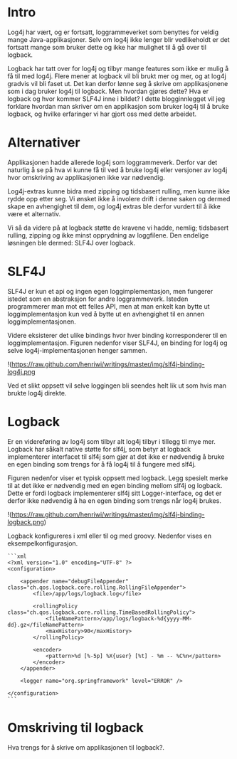 # Intro
Log4j har vært, og er fortsatt, loggrammeverket som benyttes for veldig mange Java-applikasjoner. Selv om log4j ikke lenger blir vedlikeholdt er det fortsatt mange som bruker dette og ikke har mulighet til å gå over til logback.

Logback har tatt over for log4j og tilbyr mange features som ikke er mulig å få til med log4j. Flere mener at logback vil bli brukt mer og mer, og at log4j gradvis vil bli faset ut. Det kan derfor lønne seg å skrive om applikasjonene som i dag bruker log4j til logback. Men hvordan gjøres dette? Hva er logback og hvor kommer SLF4J inne i bildet? I dette blogginnlegget vil jeg forklare hvordan man skriver om en applikasjon som bruker log4j til å bruke logback, og hvilke erfaringer vi har gjort oss med dette arbeidet.

<!-- Hva slags krav hadde vi til vår applikasjon - motivasjon for hvorfor vi ønsket å endre. -->
<!-- Zipping, tidsbasert rulling og ikke minst opprydning. -->

# Alternativer
Applikasjonen hadde allerede log4j som loggrammeverk. Derfor var det naturlig å se på hva vi kunne få til ved å bruke log4j eller versjoner av log4j hvor omskriving av applikasjonen ikke var nødvendig.

Log4j-extras kunne bidra med zipping og tidsbasert rulling, men kunne ikke rydde opp etter seg. Vi ønsket ikke å involere drift i denne saken og dermed skape en avhengighet til dem, og log4j extras ble derfor vurdert til å ikke være et alternativ.

Vi så da videre på at logback støtte de kravene vi hadde, nemlig; tidsbasert rulling, zipping og ikke minst opprydning av loggfilene. Den endelige løsningen ble dermed: SLF4J over logback.

# SLF4J
SLF4J er kun et api og ingen egen loggimplementasjon, men fungerer istedet som en abstraksjon for andre loggrammeverk. Isteden programmerer man mot ett felles API, men at man enkelt kan bytte ut loggimplementasjon kun ved å bytte ut en avhengighet til en annen loggimplementasjonen.

Videre eksisterer det ulike bindings hvor hver binding korresponderer til en loggimplementasjon. Figuren nedenfor viser SLF4J, en binding for log4j og selve log4j-implementasjonen henger sammen.

!(https://raw.github.com/henriwi/writings/master/img/slf4j-binding-log4j.png

Ved et slikt oppsett vil selve loggingen bli seendes helt lik ut som hvis man brukte log4j direkte.

# Logback
Er en videreføring av log4j som tilbyr alt log4j tilbyr i tillegg til mye mer. Logback har såkalt native støtte for slf4j, som betyr at logback implementerer interfacet til slf4j som gjør at det ikke er nødvendig å bruke en egen binding som trengs for å få log4j til å fungere med slf4j.

Figuren nedenfor viser et typisk oppsett med logback. Legg spesielt merke til at det ikke er nødvendig med en egen binding mellom slf4j og logback. Dette er fordi logback implementerer slf4j sitt Logger-interface, og det er derfor ikke nødvendig å ha en egen binding som trengs når log4j brukes.

!(https://raw.github.com/henriwi/writings/master/img/slf4j-binding-logback.png)

Logback konfigureres i xml eller til og med groovy. Nedenfor vises en eksempelkonfigurasjon.

	
	```xml
	<?xml version="1.0" encoding="UTF-8" ?>
	<configuration>

	    <appender name="debugFileAppender" class="ch.qos.logback.core.rolling.RollingFileAppender">
	        <file>/app/logs/logback.log</file>

	        <rollingPolicy class="ch.qos.logback.core.rolling.TimeBasedRollingPolicy">
	            <fileNamePattern>/app/logs/logback-%d{yyyy-MM-dd}.gz</fileNamePattern>
	            <maxHistory>90</maxHistory>
	        </rollingPolicy>

	        <encoder>
	            <pattern>%d [%-5p] %X{user} [%t] - %m -- %C%n</pattern>
	        </encoder>
	    </appender>

	    <logger name="org.springframework" level="ERROR" />

	</configuration>
	```

# Omskriving til logback
Hva trengs for å skrive om applikasjonen til logback?.
